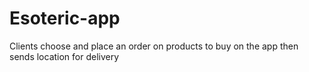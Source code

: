 # Esoteric-app
Clients choose and place an order on products to buy on the app then sends location for delivery  

